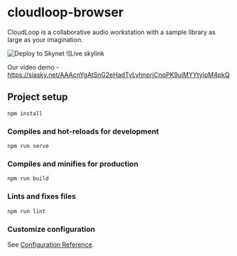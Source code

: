 # cloudloop-browser

CloudLoop is a collaborative audio workstation with a sample library as large as your imagination.

![Deploy to Skynet](https://github.com/themailman05/cloudloop-browser/workflows/Deploy%20to%20Skynet/badge.svg?branch=vue-webui)
![Live skylink

Our video demo - https://siasky.net/AAAcnYgAtSnG2eHadTyLyhnprjCnqPK9uiMYYtylpM4pkQ

## Project setup
```
npm install
```

### Compiles and hot-reloads for development
```
npm run serve
```

### Compiles and minifies for production
```
npm run build
```

### Lints and fixes files
```
npm run lint
```

### Customize configuration
See [Configuration Reference](https://cli.vuejs.org/config/).
